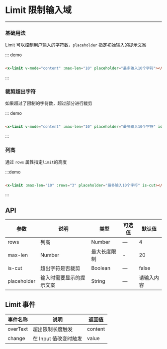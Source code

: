 # Limit 限制输入域
----
### 基础用法
Limit 可以控制用户输入的字符数，```placeholder``` 指定初始输入的提示文案
<div class="demo-block">
<x-limit :maxLen="10" placeholder="最多输入10个字符"></x-limit>
</div>

::: demo
```html

<x-limit v-mode="content" :max-len="10" placeholder="最多输入10个字符"></x-limit>

```
:::


### 裁剪超出字符
如果超过了限制的字符数，超过部分进行裁剪

<div class="demo-block">
<x-limit :max-len="10" placeholder="最多输入10个字符" isCut></x-limit>
</div>

::: demo
```html

<x-limit v-mode="content" :max-len="10" placeholder="最多输入10个字符" is-cut></x-limit>

```
:::

### 列高
通过 ```rows``` 属性指定```limit```的高度

<div class="demo-block">
<x-limit :max-len="10" :rows="3" placeholder="最多输入10个字符" is-cut></x-limit>
</div>


:::demo
```html

<x-limit :max-len="10" :rows="3" placeholder="最多输入10个字符" is-cut></x-limit>

```
:::

<script>
export default {
  data() {
    return {
      content: ''
    };
  }
}
</script>


## API

| 参数      | 说明          | 类型      | 可选值                           | 默认值  |
|---------- |-------------- |---------- |--------------------------------  |-------- |
| rows | 列高 | Number | — | 4 |
| max-len | Number | 最大长度限制 | - | 20 |
| is-cut | 超出字符是否裁剪 | Boolean | — | false |
| placeholder | 输入时需要显示的提示文案 | String | — | 请输入内容 |


## Limit 事件

| 事件名称      | 说明          | 返回值  |
|---------- |-------------- |---------- |
| overText | 超出限制长度触发 | content |
|change   | 在 Input 值改变时触发| value |
